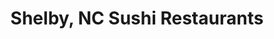 ---
layout: city
title: Shelby, NC Sushi Restaurants
permalink: /north-carolina/shelby/
stateAbbr: NC
stateName: North Carolina
cityName: Shelby

---